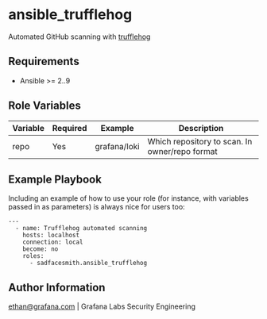 ansible_trufflehog
=========

Automated GitHub scanning with [trufflehog](https://github.com/trufflesecurity/trufflehog)

Requirements
------------

* Ansible >= 2..9


Role Variables
--------------

|Variable   |Required   |Example   |Description   |   
|---|---|---|---
|repo   |Yes   |grafana/loki   |Which repository to scan. In owner/repo format   |  



Example Playbook
----------------

Including an example of how to use your role (for instance, with variables passed in as parameters) is always nice for users too:
```
---
  - name: Trufflehog automated scanning
    hosts: localhost
    connection: local
    become: no
    roles:
      - sadfacesmith.ansible_trufflehog
```      

Author Information
------------------

ethan@grafana.com | Grafana Labs Security Engineering
